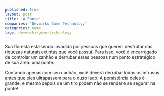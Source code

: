 ```yaml
---
published: true
layout: post
title: 'A Ponte'
companies: 'Devworks Game Technology'
categories: Game
tags: devworks-game-technology
---
```

Sua floresta está sendo invadida por pessoas que querem desfrutar das riquezas naturais extintas que você possui. Para isso, você é encarregado de controlar um canhão e derrubar essas pessoas num ponto estratégico de sua área: uma ponte.<br /><br />Contando apenas com seu canhão, você deverá derrubar todos os intrusos antes que eles ultrapassem para o outro lado. A persistência deles é grande, e mesmo depois de um tiro podem não se render e se segurar na ponte!